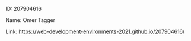 ID: 207904616

Name: Omer Tagger

Link: https://web-development-environments-2021.github.io/207904616/
